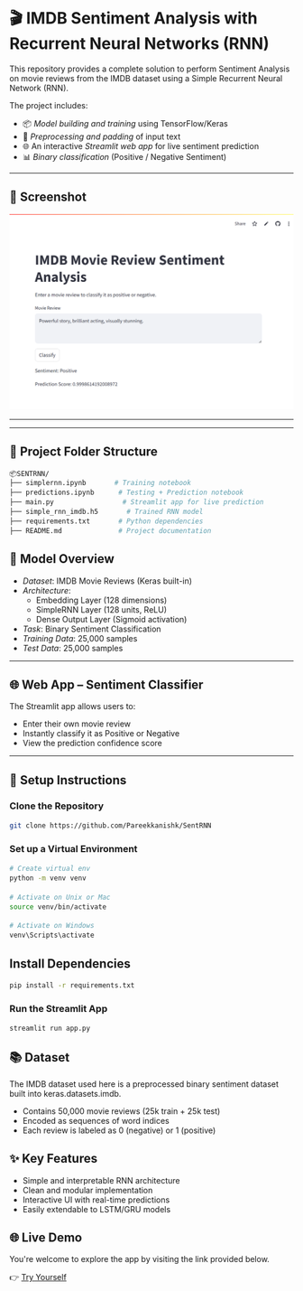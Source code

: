 # 🎬 IMDB Sentiment Analysis with Recurrent Neural Networks (RNN)

This repository provides a complete solution to perform Sentiment Analysis on movie reviews from the IMDB dataset using a Simple Recurrent Neural Network (RNN).

The project includes:
* 📦 *Model building and training* using TensorFlow/Keras
* 🧠 *Preprocessing and padding* of input text
* 🌐 An interactive *Streamlit web app* for live sentiment prediction
* 📊 *Binary classification* (Positive / Negative Sentiment)

---

## 📸 Screenshot

![App Screenshot](assets/screenshot.png)

---


---

## 📁 Project Folder Structure
```bash
📦SENTRNN/
├── simplernn.ipynb       # Training notebook
├── predictions.ipynb      # Testing + Prediction notebook
├── main.py                 # Streamlit app for live prediction
├── simple_rnn_imdb.h5       # Trained RNN model
├── requirements.txt       # Python dependencies
├── README.md              # Project documentation
```

## 🧠 Model Overview

* *Dataset*: IMDB Movie Reviews (Keras built-in)
* *Architecture*:
    * Embedding Layer (128 dimensions)
    * SimpleRNN Layer (128 units, ReLU)
    * Dense Output Layer (Sigmoid activation)
* *Task*: Binary Sentiment Classification
* *Training Data*: 25,000 samples
* *Test Data*: 25,000 samples

---

## 🌐 Web App – Sentiment Classifier

The Streamlit app allows users to:
* Enter their own movie review
* Instantly classify it as Positive or Negative
* View the prediction confidence score

---

## 💾 Setup Instructions

### Clone the Repository
```bash
git clone https://github.com/Pareekkanishk/SentRNN
```

### Set up a Virtual Environment
```bash
# Create virtual env
python -m venv venv

# Activate on Unix or Mac
source venv/bin/activate

# Activate on Windows
venv\Scripts\activate
```

## Install Dependencies
```bash
pip install -r requirements.txt
```


### Run the Streamlit App
```bash
streamlit run app.py
```


## 📚 Dataset

The IMDB dataset used here is a preprocessed binary sentiment dataset built into keras.datasets.imdb.

- Contains 50,000 movie reviews (25k train + 25k test)
- Encoded as sequences of word indices
- Each review is labeled as 0 (negative) or 1 (positive)

## ✨ Key Features

- Simple and interpretable RNN architecture
- Clean and modular implementation
- Interactive UI with real-time predictions
- Easily extendable to LSTM/GRU models

## 🌐 Live Demo

You're welcome to explore the app by visiting the link provided below.

👉 [Try Yourself](https://sentrnn-c3dkdujestsu96u3n3svki.streamlit.app/)
